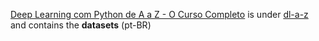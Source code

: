 [Deep Learning com Python de A a Z - O Curso Completo](https://www.udemy.com/course/deep-learning-com-python-az-curso-completo/learn/lecture/10618998?start=0#overview) is under [dl-a-z](dl-a-z/) and contains the **datasets** (pt-BR)
